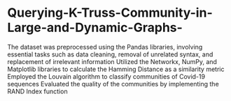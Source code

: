 # Querying-K-Truss-Community-in-Large-and-Dynamic-Graphs-
The dataset was preprocessed using the Pandas libraries, involving essential tasks such as data cleaning, removal of unrelated
syntax, and replacement of irrelevant information
Utilized the Networkx, NumPy, and Matplotlib libraries to calculate the Hamming Distance as a similarity metric
Employed the Louvain algorithm to classify communities of Covid-19 sequences
Evaluated the quality of the communities by implementing the RAND Index function
